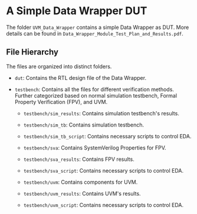 # A Simple Data Wrapper DUT

The folder `UVM_Data_Wrapper` contains a simple Data Wrapper as DUT. More details can be found in `Data_Wrapper_Module_Test_Plan_and_Results.pdf`.



## File Hierarchy

The files are organized into distinct folders.

- `dut`: Contains the RTL design file of the Data Wrapper.

- `testbench`: Contains all the files for different verification methods. Further categorized based on normal simulation testbench, Formal Property Verification (FPV), and UVM.

  - `testbench/sim_results`: Contains simulation testbench's results.

  - `testbench/sim_tb`: Contains simulation testbench.

  - `testbench/sim_tb_script`: Contains necessary scripts to control EDA.

  - `testbench/sva`: Contains SystemVerilog Properties for FPV.

  - `testbench/sva_results`: Contains FPV results.

  - `testbench/sva_script`: Contains necessary scripts to control EDA.

  - `testbench/uvm`: Contains components for UVM.

  - `testbench/uvm_results`: Contains UVM's results.

  - `testbench/uvm_script`: Contains necessary scripts to control EDA.